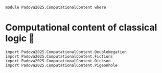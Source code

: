 ```
module Padova2025.ComputationalContent where
```

# Computational content of classical logic 🚧

```
import Padova2025.ComputationalContent.DoubleNegation
import Padova2025.ComputationalContent.Fictions
import Padova2025.ComputationalContent.Dickson
import Padova2025.ComputationalContent.Pigeonhole
```

